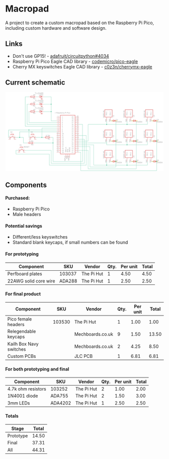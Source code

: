 # Macropad

A project to create a custom macropad based on the Raspberry Pi Pico, including custom hardware and software design.

## Links

* Don't use GP15! - [adafruit/circuitpython#4034](https://github.com/adafruit/circuitpython/issues/4034)
* Raspberry Pi Pico Eagle CAD library - [codemicro/pico-eagle](https://github.com/codemicro/pico-eagle)
* Cherry MX keyswitches Eagle CAD library - [c0z3n/cherrymx-eagle](https://github.com/c0z3n/cherrymx-eagle)

## Current schematic

![Current schematic](https://raw.githubusercontent.com/codemicro/macropad/master/.github/images/currentschem.png)

## Components

#### Purchased:

* Raspberry Pi Pico
* Male headers

#### Potential savings

* Different/less keyswitches
* Standard blank keycaps, if small numbers can be found

#### For prototyping

| Component             | SKU    | Vendor     | Qty. | Per unit | Total |
| --------------------- | ------ | ---------- | ---- | -------- | ----- |
| Perfboard plates      | 103037 | The Pi Hut | 1    | 4.50     | 4.50  |
| 22AWG solid core wire | ADA288 | The Pi Hut | 1    | 2.50     | 2.50  |

#### For final product

| Component               | SKU    | Vendor           | Qty. | Per unit | Total |
| ----------------------- | ------ | ---------------- | ---- | -------- | ----- |
| Pico female headers     | 103530 | The Pi Hut       | 1    | 1.00     | 1.00  |
| Relegendable keycaps    |        | Mechboards.co.uk | 9    | 1.50     | 13.50 |
| Kailh Box Navy switches |        | Mechboards.co.uk | 2    | 4.25     | 8.50  |
| Custom PCBs             |        | JLC PCB          | 1    | 6.81     | 6.81  |

#### For both prototyping and final

| Component          | SKU     | Vendor     | Qty. | Per unit | Total |
| ------------------ | ------- | ---------- | ---- | -------- | ----- |
| 4.7k ohm resistors | 103252  | The Pi Hut | 2    | 1.00     | 2.00  |
| 1N4001 diode       | ADA755  | The Pi Hut | 2    | 1.50     | 3.00  |
| 3mm LEDs           | ADA4202 | The Pi Hut | 1    | 2.50     | 2.50  |

#### Totals

| Stage     | Total |
| --------- | ----- |
| Prototype | 14.50 |
| Final     | 37.31 |
| All       | 44.31 |

